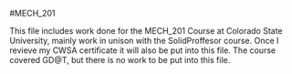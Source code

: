 #MECH_201

This file includes work done for the MECH_201 Course at Colorado State University, mainly work in unison with the SolidProffesor course. Once I revieve my CWSA certificate it will also be put into this file. The course covered GD@T, but there is no work to be put into this file. 
